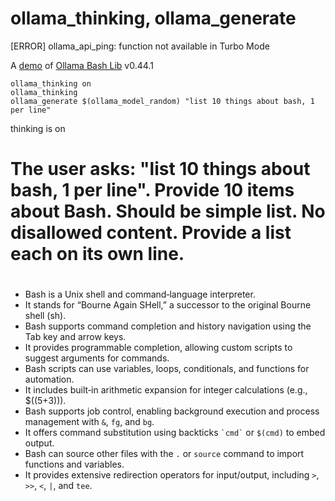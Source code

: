 # ollama_thinking, ollama_generate
[ERROR] ollama_api_ping: function not available in Turbo Mode

A [demo](../README.md#demos) of [Ollama Bash Lib](https://github.com/attogram/ollama-bash-lib) v0.44.1

```
ollama_thinking on
ollama_thinking
ollama_generate $(ollama_model_random) "list 10 things about bash, 1 per line" 
```

thinking is on
# <thinking>
# The user asks: "list 10 things about bash, 1 per line". Provide 10 items about Bash. Should be simple list. No disallowed content. Provide a list each on its own line.
# </thinking>

- Bash is a Unix shell and command‑language interpreter.  
- It stands for “Bourne Again SHell,” a successor to the original Bourne shell (sh).  
- Bash supports command completion and history navigation using the Tab key and arrow keys.  
- It provides programmable completion, allowing custom scripts to suggest arguments for commands.  
- Bash scripts can use variables, loops, conditionals, and functions for automation.  
- It includes built‑in arithmetic expansion for integer calculations (e.g., $((5+3))).  
- Bash supports job control, enabling background execution and process management with `&`, `fg`, and `bg`.  
- It offers command substitution using backticks `` `cmd` `` or `$(cmd)` to embed output.  
- Bash can source other files with the `.` or `source` command to import functions and variables.  
- It provides extensive redirection operators for input/output, including `>`, `>>`, `<`, `|`, and `tee`.
